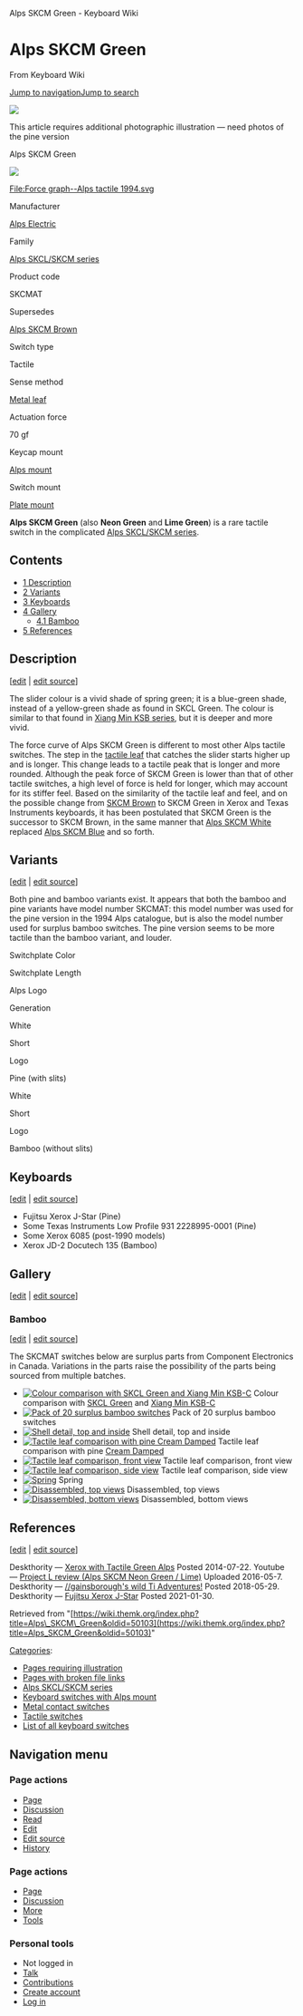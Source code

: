 Alps SKCM Green - Keyboard Wiki

Alps SKCM Green
===============

From Keyboard Wiki 

[Jump to navigation](https://wiki.themk.org/index.php/Alps_SKCM_Green#column-one)[Jump to search](https://wiki.themk.org/index.php/Alps_SKCM_Green#searchInput)

![](https://wiki.themk.org/images/1/1a/Template_icon--Illustration.png)

This article requires additional photographic illustration — need photos of the pine version

Alps SKCM Green

[![](https://wiki.themk.org/images/thumb/0/02/Alps_SKCM_Green_--_top.jpg/500px-Alps_SKCM_Green_--_top.jpg)](https://wiki.themk.org/index.php/File:Alps_SKCM_Green_--_top.jpg)

[File:Force graph--Alps tactile 1994.svg](https://wiki.themk.org/index.php?title=Special:Upload&wpDestFile=Force_graph--Alps_tactile_1994.svg "File:Force graph--Alps tactile 1994.svg")

Manufacturer

[Alps Electric](https://wiki.themk.org/index.php/Alps_Electric "Alps Electric")

Family

[Alps SKCL/SKCM series](https://wiki.themk.org/index.php/Alps_SKCL/SKCM_series "Alps SKCL/SKCM series")

Product code

SKCMAT

Supersedes

[Alps SKCM Brown](https://wiki.themk.org/index.php/Alps_SKCM_Brown "Alps SKCM Brown")

Switch type

Tactile

Sense method

[Metal leaf](https://wiki.themk.org/index.php/Metal_leaf "Metal leaf")

Actuation force

70 gf

Keycap mount

[Alps mount](https://wiki.themk.org/index.php/Alps_mount "Alps mount")

Switch mount

[Plate mount](https://wiki.themk.org/index.php/Plate_mount "Plate mount")

**Alps SKCM Green** (also **Neon Green** and **Lime Green**) is a rare tactile switch in the complicated [Alps SKCL/SKCM series](https://wiki.themk.org/index.php/Alps_SKCL/SKCM_series "Alps SKCL/SKCM series").

Contents
--------

*   [1  Description](https://wiki.themk.org/index.php/Alps_SKCM_Green#Description)
*   [2  Variants](https://wiki.themk.org/index.php/Alps_SKCM_Green#Variants)
*   [3  Keyboards](https://wiki.themk.org/index.php/Alps_SKCM_Green#Keyboards)
*   [4  Gallery](https://wiki.themk.org/index.php/Alps_SKCM_Green#Gallery)
    *   [4.1  Bamboo](https://wiki.themk.org/index.php/Alps_SKCM_Green#Bamboo)
*   [5  References](https://wiki.themk.org/index.php/Alps_SKCM_Green#References)

Description
-----------

\[[edit](https://wiki.themk.org/index.php?title=Alps_SKCM_Green&veaction=edit&section=1 "Edit section: Description") | [edit source](https://wiki.themk.org/index.php?title=Alps_SKCM_Green&action=edit&section=1 "Edit section's source code: Description")\]

The slider colour is a vivid shade of spring green; it is a blue-green shade, instead of a yellow-green shade as found in SKCL Green. The colour is similar to that found in [Xiang Min KSB series](https://wiki.themk.org/index.php/Xiang_Min_KSB_series "Xiang Min KSB series"), but it is deeper and more vivid.

The force curve of Alps SKCM Green is different to most other Alps tactile switches. The step in the [tactile leaf](https://wiki.themk.org/index.php/Tactile_leaf "Tactile leaf") that catches the slider starts higher up and is longer. This change leads to a tactile peak that is longer and more rounded. Although the peak force of SKCM Green is lower than that of other tactile switches, a high level of force is held for longer, which may account for its stiffer feel. Based on the similarity of the tactile leaf and feel, and on the possible change from [SKCM Brown](https://wiki.themk.org/index.php/Alps_SKCM_Brown "Alps SKCM Brown") to SKCM Green in Xerox and Texas Instruments keyboards, it has been postulated that SKCM Green is the successor to SKCM Brown, in the same manner that [Alps SKCM White](https://wiki.themk.org/index.php/Alps_SKCM_White "Alps SKCM White") replaced [Alps SKCM Blue](https://wiki.themk.org/index.php/Alps_SKCM_Blue "Alps SKCM Blue") and so forth.

Variants
--------

\[[edit](https://wiki.themk.org/index.php?title=Alps_SKCM_Green&veaction=edit&section=2 "Edit section: Variants") | [edit source](https://wiki.themk.org/index.php?title=Alps_SKCM_Green&action=edit&section=2 "Edit section's source code: Variants")\]

Both pine and bamboo variants exist. It appears that both the bamboo and pine variants have model number SKCMAT: this model number was used for the pine version in the 1994 Alps catalogue, but is also the model number used for surplus bamboo switches. The pine version seems to be more tactile than the bamboo variant, and louder.<ref name="Chyrosran22-video" />

Switchplate Color

Switchplate Length

Alps Logo

Generation

White

Short

Logo

Pine (with slits)

White

Short

Logo

Bamboo (without slits)

Keyboards
---------

\[[edit](https://wiki.themk.org/index.php?title=Alps_SKCM_Green&veaction=edit&section=3 "Edit section: Keyboards") | [edit source](https://wiki.themk.org/index.php?title=Alps_SKCM_Green&action=edit&section=3 "Edit section's source code: Keyboards")\]

*   Fujitsu Xerox J-Star (Pine)<ref name="fuji"/>
*   Some Texas Instruments Low Profile 931 2228995-0001 (Pine)<ref name="ti" />
*   Some Xerox 6085 (post-1990 models)
*   Xerox JD-2 Docutech 135 (Bamboo)<ref name="DT-JD-2" />

Gallery
-------

\[[edit](https://wiki.themk.org/index.php?title=Alps_SKCM_Green&veaction=edit&section=4 "Edit section: Gallery") | [edit source](https://wiki.themk.org/index.php?title=Alps_SKCM_Green&action=edit&section=4 "Edit section's source code: Gallery")\]

### Bamboo

\[[edit](https://wiki.themk.org/index.php?title=Alps_SKCM_Green&veaction=edit&section=5 "Edit section: Bamboo") | [edit source](https://wiki.themk.org/index.php?title=Alps_SKCM_Green&action=edit&section=5 "Edit section's source code: Bamboo")\]

The SKCMAT switches below are surplus parts from Component Electronics in Canada. Variations in the parts raise the possibility of the parts being sourced from multiple batches.

*   [![Colour comparison with SKCL Green and Xiang Min KSB-C](https://wiki.themk.org/images/thumb/a/a1/Alps_SKCM_Haru_%28bamboo%29_--_colour_comparison.jpg/499px-Alps_SKCM_Haru_%28bamboo%29_--_colour_comparison.jpg)](https://wiki.themk.org/index.php/File:Alps_SKCM_Haru_\(bamboo\)_--_colour_comparison.jpg "Colour comparison with SKCL Green and Xiang Min KSB-C") Colour comparison with [SKCL Green](https://wiki.themk.org/index.php/Alps_SKCL_Green "Alps SKCL Green") and [Xiang Min KSB-C](https://wiki.themk.org/index.php/Xiang_Min_KSB-C "Xiang Min KSB-C") 
*   [![Pack of 20 surplus bamboo switches](https://wiki.themk.org/images/thumb/1/17/Alps_SKCM_Haru_%28bamboo%29_--_surplus.jpg/499px-Alps_SKCM_Haru_%28bamboo%29_--_surplus.jpg)](https://wiki.themk.org/index.php/File:Alps_SKCM_Haru_\(bamboo\)_--_surplus.jpg "Pack of 20 surplus bamboo switches") Pack of 20 surplus bamboo switches 
*   [![Shell detail, top and inside](https://wiki.themk.org/images/thumb/6/63/Alps_SKCM_Haru_%28bamboo%29_--_shell_detail.jpg/499px-Alps_SKCM_Haru_%28bamboo%29_--_shell_detail.jpg)](https://wiki.themk.org/index.php/File:Alps_SKCM_Haru_\(bamboo\)_--_shell_detail.jpg "Shell detail, top and inside") Shell detail, top and inside 
*   [![Tactile leaf comparison with pine Cream Damped](https://wiki.themk.org/images/thumb/6/6d/Alps_SKCM_Haru_%28bamboo%29_--_tactile_leaf_comparison_1.jpg/499px-Alps_SKCM_Haru_%28bamboo%29_--_tactile_leaf_comparison_1.jpg)](https://wiki.themk.org/index.php/File:Alps_SKCM_Haru_\(bamboo\)_--_tactile_leaf_comparison_1.jpg "Tactile leaf comparison with pine Cream Damped") Tactile leaf comparison with pine [Cream Damped](https://wiki.themk.org/index.php/Alps_SKCM_Cream_Damped "Alps SKCM Cream Damped") 
*   [![Tactile leaf comparison, front view](https://wiki.themk.org/images/thumb/7/73/Alps_SKCM_Haru_%28bamboo%29_--_tactile_leaf_comparison%2C_front.jpg/499px-Alps_SKCM_Haru_%28bamboo%29_--_tactile_leaf_comparison%2C_front.jpg)](https://wiki.themk.org/index.php/File:Alps_SKCM_Haru_\(bamboo\)_--_tactile_leaf_comparison,_front.jpg "Tactile leaf comparison, front view") Tactile leaf comparison, front view 
*   [![Tactile leaf comparison, side view](https://wiki.themk.org/images/thumb/f/f1/Alps_SKCM_Haru_%28bamboo%29_--_tactile_leaf_comparison%2C_side.jpg/499px-Alps_SKCM_Haru_%28bamboo%29_--_tactile_leaf_comparison%2C_side.jpg)](https://wiki.themk.org/index.php/File:Alps_SKCM_Haru_\(bamboo\)_--_tactile_leaf_comparison,_side.jpg "Tactile leaf comparison, side view") Tactile leaf comparison, side view 
*   [![Spring](https://wiki.themk.org/images/thumb/2/2b/Alps_SKCM_Haru_%28bamboo%29_--_spring.jpg/499px-Alps_SKCM_Haru_%28bamboo%29_--_spring.jpg)](https://wiki.themk.org/index.php/File:Alps_SKCM_Haru_\(bamboo\)_--_spring.jpg "Spring") Spring 
*   [![Disassembled, top views](https://wiki.themk.org/images/thumb/9/92/Alps_SKCM_Haru_%28bamboo%29_--_disassembled%2C_top_views.jpg/499px-Alps_SKCM_Haru_%28bamboo%29_--_disassembled%2C_top_views.jpg)](https://wiki.themk.org/index.php/File:Alps_SKCM_Haru_\(bamboo\)_--_disassembled,_top_views.jpg "Disassembled, top views") Disassembled, top views 
*   [![Disassembled, bottom views](https://wiki.themk.org/images/thumb/0/0c/Alps_SKCM_Haru_%28bamboo%29_--_disassembled%2C_bottom_views.jpg/499px-Alps_SKCM_Haru_%28bamboo%29_--_disassembled%2C_bottom_views.jpg)](https://wiki.themk.org/index.php/File:Alps_SKCM_Haru_\(bamboo\)_--_disassembled,_bottom_views.jpg "Disassembled, bottom views") Disassembled, bottom views 

References
----------

\[[edit](https://wiki.themk.org/index.php?title=Alps_SKCM_Green&veaction=edit&section=6 "Edit section: References") | [edit source](https://wiki.themk.org/index.php?title=Alps_SKCM_Green&action=edit&section=6 "Edit section's source code: References")\]

<references> <ref name="DT-JD-2">Deskthority — [Xerox with Tactile Green Alps](http://deskthority.net/keyboards-f2/xerox-with-tactile-green-alps-t8461.html) Posted 2014-07-22.</ref> <ref name="Chyrosran22-video">Youtube — [Project L review (Alps SKCM Neon Green / Lime)](https://www.youtube.com/watch?v=F7aKpzMmaUw) Uploaded 2016-05-7.</ref> <ref name="ti">Deskthority — [//gainsborough's wild Ti Adventures!](https://deskthority.net/viewtopic.php?f=64&t=19112&start=) Posted 2018-05-29.</ref> <ref name="fuji">Deskthority — [Fujitsu Xerox J-Star](https://deskthority.net/viewtopic.php?f=62&t=25198&sid=18d3ed90bea258c55718726203fef7c6) Posted 2021-01-30.</ref> </references>

Retrieved from "[https://wiki.themk.org/index.php?title=Alps\_SKCM\_Green&oldid=50103](https://wiki.themk.org/index.php?title=Alps_SKCM_Green&oldid=50103)"

[Categories](https://wiki.themk.org/index.php/Special:Categories "Special:Categories"):

*   [Pages requiring illustration](https://wiki.themk.org/index.php/Category:Pages_requiring_illustration "Category:Pages requiring illustration")
*   [Pages with broken file links](https://wiki.themk.org/index.php/Category:Pages_with_broken_file_links "Category:Pages with broken file links")
*   [Alps SKCL/SKCM series](https://wiki.themk.org/index.php/Category:Alps_SKCL/SKCM_series "Category:Alps SKCL/SKCM series")
*   [Keyboard switches with Alps mount](https://wiki.themk.org/index.php/Category:Keyboard_switches_with_Alps_mount "Category:Keyboard switches with Alps mount")
*   [Metal contact switches](https://wiki.themk.org/index.php/Category:Metal_contact_switches "Category:Metal contact switches")
*   [Tactile switches](https://wiki.themk.org/index.php/Category:Tactile_switches "Category:Tactile switches")
*   [List of all keyboard switches](https://wiki.themk.org/index.php/Category:List_of_all_keyboard_switches "Category:List of all keyboard switches")

Navigation menu
---------------

### Page actions

*   [Page](https://wiki.themk.org/index.php/Alps_SKCM_Green "View the content page [c]")
*   [Discussion](https://wiki.themk.org/index.php?title=Talk:Alps_SKCM_Green&action=edit&redlink=1 "Discussion about the content page (page does not exist) [t]")
*   [Read](https://wiki.themk.org/index.php/Alps_SKCM_Green)
*   [Edit](https://wiki.themk.org/index.php?title=Alps_SKCM_Green&veaction=edit "Edit this page [v]")
*   [Edit source](https://wiki.themk.org/index.php?title=Alps_SKCM_Green&action=edit "Edit the source code of this page [e]")
*   [History](https://wiki.themk.org/index.php?title=Alps_SKCM_Green&action=history "Past revisions of this page [h]")

### Page actions

*   [Page](https://wiki.themk.org/index.php/Alps_SKCM_Green "Page")
*   [Discussion](https://wiki.themk.org/index.php?title=Talk:Alps_SKCM_Green&action=edit&redlink=1 " (page does not exist)")
*   [More](https://wiki.themk.org/index.php/Alps_SKCM_Green#p-cactions)
*   [Tools](https://wiki.themk.org/index.php/Alps_SKCM_Green#p-tb "Tools")

### Personal tools

*   Not logged in
*   [Talk](https://wiki.themk.org/index.php/Special:MyTalk "Discussion about edits from this IP address [n]")
*   [Contributions](https://wiki.themk.org/index.php/Special:MyContributions "A list of edits made from this IP address [y]")
*   [Create account](https://wiki.themk.org/index.php?title=Special:CreateAccount&returnto=Alps+SKCM+Green "You are encouraged to create an account and log in; however, it is not mandatory")
*   [Log in](https://wiki.themk.org/index.php?title=Special:UserLogin&returnto=Alps+SKCM+Green "You are encouraged to log in; however, it is not mandatory [o]")

[](https://wiki.themk.org/index.php/Main_Page) [](https://wiki.themk.org/index.php/Alps_SKCM_Green#sidebar "Jump to navigation")[](https://wiki.themk.org/index.php/Alps_SKCM_Green#p-personal "user tools")[](https://wiki.themk.org/index.php/Alps_SKCM_Green#globalWrapper "back to top")